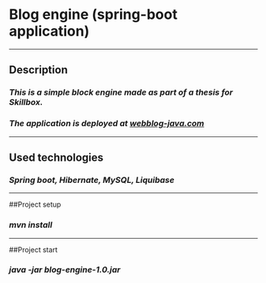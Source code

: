 # Blog engine (spring-boot application)
___
## Description
### *This is a simple block engine made as part of a thesis for Skillbox.*
### *The application is deployed at [webblog-java.com](https://webblog-java.herokuapp.com)*
___
## Used technologies
### *Spring boot, Hibernate, MySQL, Liquibase*
___
##Project setup
### *mvn install*
___
##Project start
### *java -jar blog-engine-1.0.jar*





